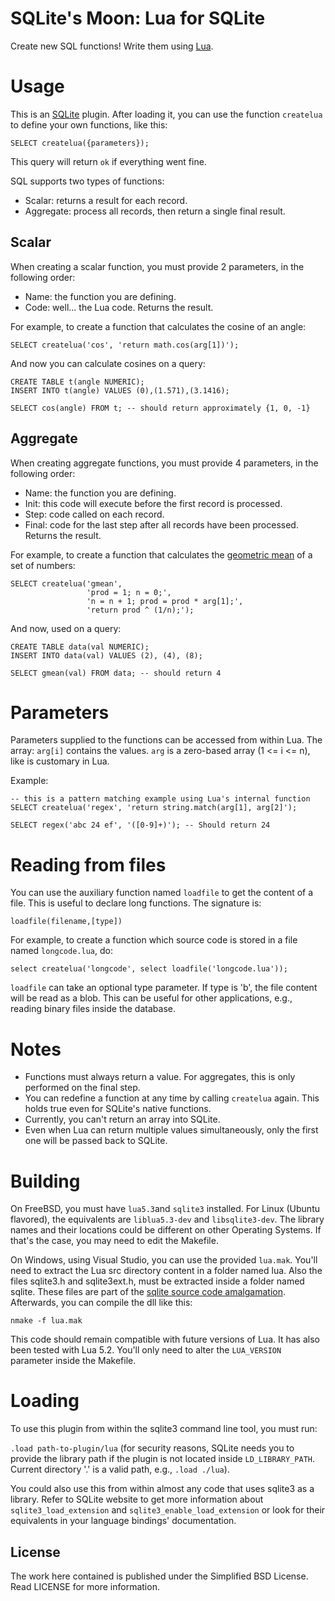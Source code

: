 # SQLite's Moon: Lua for SQLite

Create new SQL functions! Write them using [Lua](http://www.lua.org/).


# Usage

This is an [SQLite](http://sqlite.org/) plugin. After loading it, you can use the function ```createlua``` to define your own functions, like this:

```
SELECT createlua({parameters});
```

This query will return ```ok``` if everything went fine.

SQL supports two types of functions:
  * Scalar: returns a result for each record.
  * Aggregate: process all records, then return a single final result.


## Scalar

When creating a scalar function, you must provide 2 parameters, in the following order:
  * Name: the function you are defining.
  * Code: well... the Lua code. Returns the result.

For example, to create a function that calculates the cosine of an angle:
```
SELECT createlua('cos', 'return math.cos(arg[1])');
```

And now you can calculate cosines on a query:
```
CREATE TABLE t(angle NUMERIC);
INSERT INTO t(angle) VALUES (0),(1.571),(3.1416);

SELECT cos(angle) FROM t; -- should return approximately {1, 0, -1}
```


## Aggregate

When creating aggregate functions, you must provide 4 parameters, in the following order:
  * Name:  the function you are defining.
  * Init:  this code will execute before the first record is processed.
  * Step:  code called on each record.
  * Final: code for the last step after all records have been processed. Returns the result.

For example, to create a function that calculates the [geometric mean](https://en.wikipedia.org/wiki/Geometric_mean) of a set of numbers:

```
SELECT createlua('gmean',
                 'prod = 1; n = 0;',
                 'n = n + 1; prod = prod * arg[1];',
                 'return prod ^ (1/n);');
```

And now, used on a query:

```
CREATE TABLE data(val NUMERIC);
INSERT INTO data(val) VALUES (2), (4), (8);

SELECT gmean(val) FROM data; -- should return 4
```


# Parameters

Parameters supplied to the functions can be accessed from within Lua. The array: ```arg[i]``` contains the values. ```arg``` is a zero-based array (1 <= i <= n), like is customary in Lua.

Example:
```
-- this is a pattern matching example using Lua's internal function
SELECT createlua('regex', 'return string.match(arg[1], arg[2]');

SELECT regex('abc 24 ef', '([0-9]+)'); -- Should return 24
```


# Reading from files

You can use the auxiliary function named ```loadfile``` to get the content of a file. This is useful to declare long functions. The signature is:

```
loadfile(filename,[type])
```

For example, to create a function which source code is stored in a file named ```longcode.lua```, do:

```
select createlua('longcode', select loadfile('longcode.lua'));
```

```loadfile``` can take an optional type parameter. If type is 'b', the file content will be read as a blob. This can be useful for other applications, e.g., reading binary files inside the database.


# Notes

* Functions must always return a value. For aggregates, this is only performed on the final step.
* You can redefine a function at any time by calling ```createlua``` again. This holds true even for SQLite's native functions.
* Currently, you can't return an array into SQLite.
* Even when Lua can return multiple values simultaneously, only the first one will be passed back to SQLite.


# Building

On FreeBSD, you must have ```lua5.3```and ```sqlite3``` installed. For Linux (Ubuntu flavored), the equivalents are ```liblua5.3-dev``` and ```libsqlite3-dev```. The library names and their locations could be different on other Operating Systems. If that's the case, you may need to edit the Makefile.

On Windows, using Visual Studio, you can use the provided ```lua.mak```. You'll need to extract the Lua src directory content in a folder named lua. Also the files sqlite3.h and sqlite3ext.h, must be extracted inside a folder named sqlite. These files are part of the [sqlite source code amalgamation](https://www.sqlite.org/download.html). Afterwards, you can compile the dll like this:
```
nmake -f lua.mak
```

This code should remain compatible with future versions of Lua. It has also been tested with Lua 5.2. You'll only need to alter the ```LUA_VERSION``` parameter inside the Makefile.


# Loading

To use this plugin from within the sqlite3 command line tool, you must run:

```.load path-to-plugin/lua``` (for security reasons, SQLite needs you to provide the library path if the plugin is not located inside ```LD_LIBRARY_PATH```. Current directory '.' is a valid path, e.g., ```.load ./lua```).

You could also use this from within almost any code that uses sqlite3 as a library. Refer to SQLite website to get more information about ```sqlite3_load_extension``` and ```sqlite3_enable_load_extension``` or look for their equivalents in your language bindings' documentation.


## License

The work here contained is published under the Simplified BSD License. Read LICENSE for more information.
